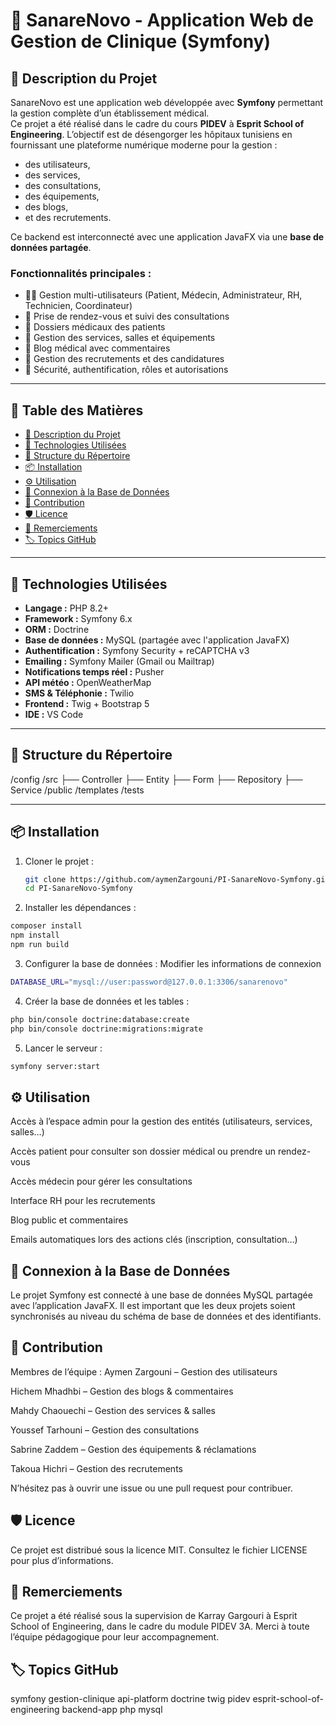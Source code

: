 # 🏥 SanareNovo - Application Web de Gestion de Clinique (Symfony)

## 📖 Description du Projet

SanareNovo est une application web développée avec **Symfony** permettant la gestion complète d’un établissement médical.  
Ce projet a été réalisé dans le cadre du cours **PIDEV** à **Esprit School of Engineering**. L’objectif est de désengorger les hôpitaux tunisiens en fournissant une plateforme numérique moderne pour la gestion :

- des utilisateurs,
- des services,
- des consultations,
- des équipements,
- des blogs,
- et des recrutements.

Ce backend est interconnecté avec une application JavaFX via une **base de données partagée**.

### Fonctionnalités principales :

- 🧑‍⚕️ Gestion multi-utilisateurs (Patient, Médecin, Administrateur, RH, Technicien, Coordinateur)
- 📅 Prise de rendez-vous et suivi des consultations
- 📁 Dossiers médicaux des patients
- 🏥 Gestion des services, salles et équipements
- 📰 Blog médical avec commentaires
- 💼 Gestion des recrutements et des candidatures
- 🔐 Sécurité, authentification, rôles et autorisations

---

## 📑 Table des Matières

- [📖 Description du Projet](#-description-du-projet)
- [🧰 Technologies Utilisées](#-technologies-utilisées)
- [📁 Structure du Répertoire](#-structure-du-répertoire)
- [📦 Installation](#-installation)
- [⚙️ Utilisation](#️-utilisation)
- [🔗 Connexion à la Base de Données](#-connexion-à-la-base-de-données)
- [👥 Contribution](#-contribution)
- [🛡️ Licence](#️-licence)
- [🙏 Remerciements](#-remerciements)
- [🏷️ Topics GitHub](#-topics-github)

---

## 🧰 Technologies Utilisées

- **Langage :** PHP 8.2+
- **Framework :** Symfony 6.x
- **ORM :** Doctrine
- **Base de données :** MySQL (partagée avec l'application JavaFX)
- **Authentification :** Symfony Security + reCAPTCHA v3
- **Emailing :** Symfony Mailer (Gmail ou Mailtrap)
- **Notifications temps réel :** Pusher
- **API météo :** OpenWeatherMap
- **SMS & Téléphonie :** Twilio
- **Frontend :** Twig + Bootstrap 5
- **IDE :** VS Code

---

## 📁 Structure du Répertoire

/config
/src
├── Controller
├── Entity
├── Form
├── Repository
├── Service
/public
/templates
/tests

---

## 📦 Installation

1. Cloner le projet :
   ```bash
   git clone https://github.com/aymenZargouni/PI-SanareNovo-Symfony.git
   cd PI-SanareNovo-Symfony

2. Installer les dépendances :
  ```bash
  composer install
  npm install
  npm run build
  ```
3. Configurer la base de données :
   Modifier les informations de connexion
```bash
DATABASE_URL="mysql://user:password@127.0.0.1:3306/sanarenovo"
```
4. Créer la base de données et les tables :
```bash
php bin/console doctrine:database:create
php bin/console doctrine:migrations:migrate
```
5. Lancer le serveur :

```bash
symfony server:start
```

## ⚙️ Utilisation

Accès à l’espace admin pour la gestion des entités (utilisateurs, services, salles…)

Accès patient pour consulter son dossier médical ou prendre un rendez-vous

Accès médecin pour gérer les consultations

Interface RH pour les recrutements

Blog public et commentaires

Emails automatiques lors des actions clés (inscription, consultation…)

## 🔗 Connexion à la Base de Données
Le projet Symfony est connecté à une base de données MySQL partagée avec l’application JavaFX.
Il est important que les deux projets soient synchronisés au niveau du schéma de base de données et des identifiants.

## 👥 Contribution
Membres de l’équipe :
Aymen Zargouni – Gestion des utilisateurs

Hichem Mhadhbi – Gestion des blogs & commentaires

Mahdy Chaouechi – Gestion des services & salles

Youssef Tarhouni – Gestion des consultations

Sabrine Zaddem – Gestion des équipements & réclamations

Takoua Hichri – Gestion des recrutements

N’hésitez pas à ouvrir une issue ou une pull request pour contribuer.

## 🛡️ Licence
Ce projet est distribué sous la licence MIT.
Consultez le fichier LICENSE pour plus d’informations.

## 🙏 Remerciements
Ce projet a été réalisé sous la supervision de Karray Gargouri
à Esprit School of Engineering, dans le cadre du module PIDEV 3A.
Merci à toute l’équipe pédagogique pour leur accompagnement.

## 🏷️ Topics GitHub
symfony gestion-clinique api-platform doctrine twig pidev esprit-school-of-engineering backend-app php mysql
